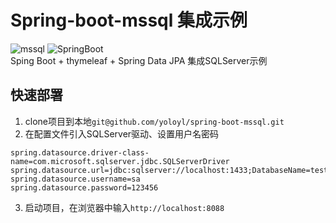 # Spring-boot-mssql 集成示例
![mssql](https://img.shields.io/badge/SQLServer-2008R2-9cf.svg)
![SpringBoot](https://img.shields.io/badge/Spring&nbsp;Boot-2.1.6-brightgreen.svg)  
Sping Boot + thymeleaf + Spring Data JPA 集成SQLServer示例
## 快速部署
1. clone项目到本地`git@github.com/yoloyl/spring-boot-mssql.git`
1. 在配置文件引入SQLServer驱动、设置用户名密码
```
spring.datasource.driver-class-name=com.microsoft.sqlserver.jdbc.SQLServerDriver
spring.datasource.url=jdbc:sqlserver://localhost:1433;DatabaseName=test
spring.datasource.username=sa
spring.datasource.password=123456
```
3. 启动项目，在浏览器中输入`http://localhost:8088`
